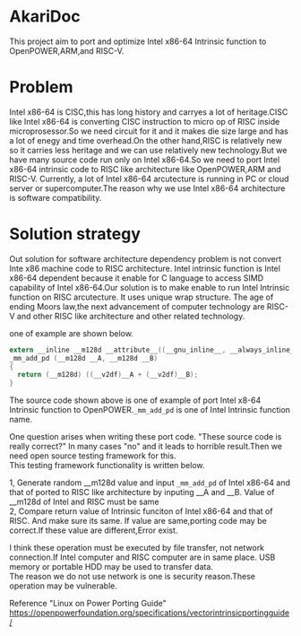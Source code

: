 # AkariDoc
This project aim to port and optimize Intel x86-64 Intrinsic function to OpenPOWER,ARM,and RISC-V. 

# Problem
 Intel x86-64 is CISC,this has long history and carryes a lot of heritage.CISC like Intel x86-64 is converting CISC instruction to micro op of RISC inside microprosessor.So we need circuit for it and it makes die size large and has a lot of enegy and time overhead.On the other hand,RISC is relatively new so it carries less heritage and we can use relatively new technology.But we have many source code run only on Intel x86-64.So we need to port Intel x86-64 intrinsic code to RISC like architecture like OpenPOWER,ARM and RISC-V.
 Currently, a lot of Intel x86-64 arcutecture is running in PC or cloud server or supercomputer.The reason why we use Intel x86-64 architecture is software compatibility.

# Solution strategy
 Out solution for software architecture dependency problem is not convert Inte x86 machine code to RISC architecture. Intel intrinsic function is Intel x86-64 dependent because it enable for C language to access SIMD capability of Intel x86-64.Our solution is to make enable to run Intel Intrinsic function on RISC arcutecture. It uses unique wrap structure. The age of ending Moors law,the next advancement of computer technology are RISC-V and other RISC like architecture and other related technology.

 one of example are shown below.
 
 ```c
extern __inline __m128d __attribute__((__gnu_inline__, __always_inline__,__artificial__))
_mm_add_pd (__m128d __A, __m128d __B)
{
   return (__m128d) ((__v2df)__A + (__v2df)__B);
}
```

The source code shown above is one of example of port Intel x8-64 Intrinsic function to OpenPOWER.`_mm_add_pd` is one of Intel Intrinsic function name.

One question arises when writing these port code. "These source code is really correct?" In many cases "no" and it leads to horrible result.Then we need open source testing framework for this.  
This testing framework functionality is written below.  

1, Generate random __m128d value and input `_mm_add_pd` of Intel x86-64 and that of ported to RISC like architecture by inputing __A and __B. Value of __m128d of Intel and RISC must be same  
2, Compare return value of Intrinsic funciton of Intel x86-64 and that of RISC. And make sure its same. If value are same,porting code may be correct.If these value are different,Error exist.  

I think these operation must be executed by file transfer, not network connection.If Intel computer and RISC computer are in same place. USB memory or portable HDD may be used to transfer data.  
The reason we do not use network is one is security reason.These operation may be vulnerable.  


Reference
"Linux on Power Porting Guide"  
https://openpowerfoundation.org/specifications/vectorintrinsicportingguide/
